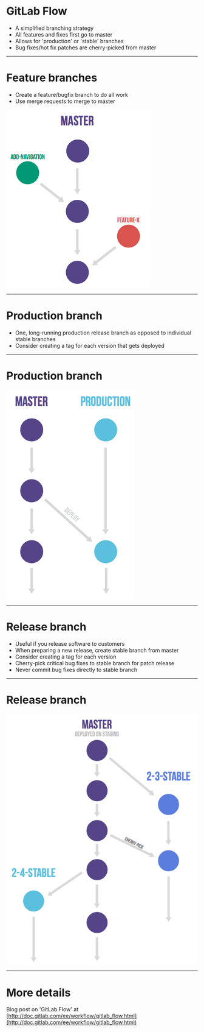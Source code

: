 # GitLab Flow

- A simplified branching strategy
- All features and fixes first go to master
- Allows for 'production' or 'stable' branches
- Bug fixes/hot fix patches are cherry-picked from master

---

# Feature branches

- Create a feature/bugfix branch to do all work
- Use merge requests to merge to master

![inline](gitlab_flow/feature_branches.png)

---

# Production branch

- One, long-running production release branch
  as opposed to individual stable branches
- Consider creating a tag for each version that gets deployed

---

# Production branch

![inline](gitlab_flow/production_branch.png)

---

# Release branch

- Useful if you release software to customers
- When preparing a new release, create stable branch
  from master
- Consider creating a tag for each version
- Cherry-pick critical bug fixes to stable branch for patch release
- Never commit bug fixes directly to stable branch

---

# Release branch

![inline](gitlab_flow/release_branches.png)

---

# More details

Blog post on 'GitLab Flow' at
[http://doc.gitlab.com/ee/workflow/gitlab_flow.html](http://doc.gitlab.com/ee/workflow/gitlab_flow.html)
